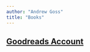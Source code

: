```yaml
---
author: "Andrew Goss"
title: "Books"
---
```


## <a href="https://www.goodreads.com/user/show/162392660-andrew-goss" target=_>Goodreads Account</a>
